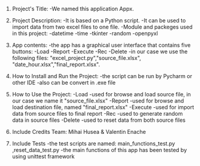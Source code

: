 1. Project's Title: 
    -We named this application  Appx.

2. Project Description:
    -It is based on a Python script.
    -It can be used to import data from two excel files to one file.
    -Module and packeges used in this project:
        -datetime
        -time
        -tkinter
        -random
        -openpyxl
        
3. App contents:
    -the app has a graphical user interface that contains five buttons:
        -Load
        -Report
        -Execute
        -Rec
        -Delete
    -in our case we use the following files: "excel_project.py","source_file.xlsx",
    "date_hour.xlsx","final_report.xlsx".

4. How to Install and Run the Project:
    -the script can be run by Pycharm or other IDE
    -also can be convert in .exe file

5. How to Use the Project:
      -Load    -used for browse and load source file, in our case we name it "source_file.xlsx"
      -Report  -used for browse and load destination file, named "final_report.xlsx"
      -Execute -used for import data from source files to final report
      -Rec     -used to generate random data in source files 
      -Delete  -used to reset data from both source files

6. Include Credits
       Team: Mihai Husea & Valentin Enache

7. Include Tests
    -the test scripts are named: main_functions_test.py ,reset_data_test.py
    -the main functions of this  app has been tested by using unittest framework





